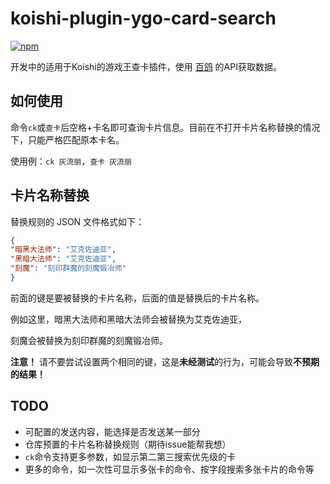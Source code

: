 # koishi-plugin-ygo-card-search

[![npm](https://img.shields.io/npm/v/koishi-plugin-ygo-card-search?style=flat-square)](https://www.npmjs.com/package/koishi-plugin-ygo-card-search)

开发中的适用于Koishi的游戏王查卡插件，使用 [百鸽](ygocdb.com) 的API获取数据。

## 如何使用
命令`ck`或`查卡`后空格+卡名即可查询卡片信息。目前在不打开卡片名称替换的情况下，只能严格匹配原本卡名。

使用例：`ck 灰流丽`，`查卡 灰流丽`

## 卡片名称替换
替换规则的 JSON 文件格式如下：
```json
{
"暗黑大法师": "艾克佐迪亚",
"黑暗大法师": "艾克佐迪亚",
"刻魔": "刻印群魔的刻魔锻冶师"
}
```
前面的键是要被替换的卡片名称，后面的值是替换后的卡片名称。

例如这里，暗黑大法师和黑暗大法师会被替换为艾克佐迪亚，

刻魔会被替换为刻印群魔的刻魔锻冶师。

**注意！** 请不要尝试设置两个相同的键，这是**未经测试**的行为，可能会导致**不预期的结果！**

## TODO
* 可配置的发送内容，能选择是否发送某一部分
* 仓库预置的卡片名称替换规则（期待issue能帮我想）
* `ck`命令支持更多参数，如显示第二第三搜索优先级的卡
* 更多的命令，如一次性可显示多张卡的命令、按字段搜索多张卡片的命令等
